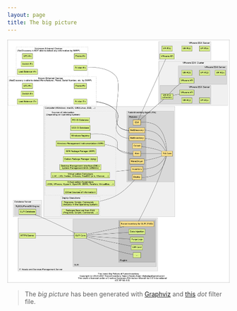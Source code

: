 ```yaml
---
layout: page
title: The big picture
---
```


![](bigpicture.png)

> The *big picture* has been generated with [Graphviz](http://graphviz.org) and [this](bigpicture.dot) *dot* filter file.
